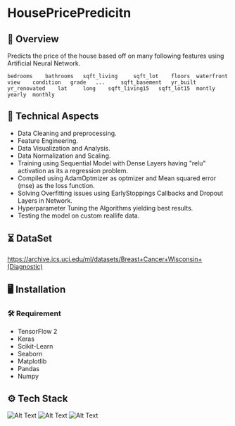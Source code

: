 
# HousePricePredicitn



## 📝 Overview
 
 Predicts the price of the house based off on many following features using Artificial Neural Network.
    
    bedrooms 	bathrooms 	sqft_living 	sqft_lot 	floors 	waterfront 	view 	condition 	grade 	... 	sqft_basement 	yr_built 	yr_renovated 	lat 	long 	sqft_living15 	sqft_lot15 	montly 	yearly 	monthly
 	 
    
## 🧰 Technical Aspects

- Data Cleaning and preprocessing.
- Feature Engineering.
- Data Visualization and Analysis.
- Data Normalization and Scaling.
- Training using Sequential Model with Dense Layers having "relu" activation as its a regression problem.
- Compiled using AdamOptmizer as optmizer and Mean squared error (mse) as the loss function.
- Solving Overfitting issues using EarlyStoppings Callbacks and Dropout Layers in Network.
- Hyperparameter Tuning the Algorithms yielding best results.
- Testing the model on custom reallife data.
## ⏳ DataSet

https://archive.ics.uci.edu/ml/datasets/Breast+Cancer+Wisconsin+(Diagnostic)
## 🖥️ Installation
### 🛠️ Requirement

* TensorFlow 2
* Keras
* Scikit-Learn
* Seaborn
* Matplotlib
* Pandas
* Numpy


    
## ⚙️ Tech Stack
![Alt Text](https://john.soban.ski/images/Fast_And_Easy_Regression_With_Tensorflow_Part_2/00_Tf_Keras_Logo.png)
![Alt Text](https://i2.wp.com/softwareengineeringdaily.com/wp-content/uploads/2016/09/scikit-learn-logo.png?resize=566%2C202&ssl=1)
![Alt Text](https://fiverr-res.cloudinary.com/images/q_auto,f_auto/gigs/187550926/original/cde47296f9d02346b6561eee753741d7272bfce6/do-data-analysis-in-python-using-numpy-pandas-matplotlib-seaborn.jpg)
